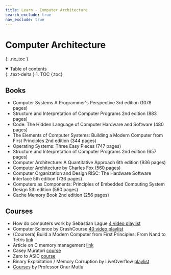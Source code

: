```yaml
---
title: Learn - Computer Architecture
search_exclude: true
nav_exclude: true
---
```


<!-- prettier-ignore-start -->
# Computer Architecture
{: .no_toc }

<details open markdown="block">
  <summary>
    Table of contents
  </summary>
  {: .text-delta }
1. TOC
{:toc}
</details>

<!-- prettier-ignore-end -->

## Books

-   Computer Systems A Programmer's Perspective 3rd edition (1078 pages)
-   Structure and Interpretation of Computer Programs 2nd edition (883 pages)
-   Code: The Hidden Language of Computer Hardware and Software (480 pages)
-   The Elements of Computer Systems: Building a Modern Computer from First Principles 2nd edition (344 pages)
-   Operating Systems: Three Easy Pieces (747 pages)
-   Structure and Interpretation of Computer Programs 2nd edition (657 pages)
-   Computer Architecture: A Quantitative Approach 6th edition (936 pages)
-   Computer Architecture by Charles Fox (560 pages)
-   Computer Organization and Design RISC: The Hardware Software Interface 5th edition (736 pages)
-   Computers as Components: Principles of Embedded Computing System Design 5th edition (560 pages)
-   Cache Memory Book 2nd edition (256 pages)

## Courses

-   How do computers work by Sebastian Lague [4 video playlist](https://www.youtube.com/playlist?list=PLFt_AvWsXl0dPhqVsKt1Ni_46ARyiCGSq)
-   Computer Science by CrashCourse [40 video playlist](https://www.youtube.com/playlist?list=PL8dPuuaLjXtNlUrzyH5r6jN9ulIgZBpdo)
-   (Coursera) Build a Modern Computer from First Principles: From Nand to Tetris [link](https://www.coursera.org/learn/build-a-computer)
-   Article on C memory management [link](https://www.rfleury.com/p/untangling-lifetimes-the-arena-allocator)
-   Casey Muratori [course](https://www.computerenhance.com/p/table-of-contents)
-   Zero to ASIC [course](https://www.zerotoasiccourse.com/)
-   Binary Exploitation / Memory Corruption by LiveOverflow [playlist](https://www.youtube.com/playlist?list=PLhixgUqwRTjxglIswKp9mpkfPNfHkzyeN)
-   [Courses](https://people.inf.ethz.ch/omutlu/lecture-videos.html) by Professor Onur Mutlu
